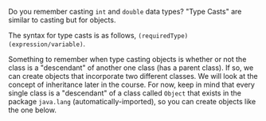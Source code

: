 Do you remember casting `int` and `double` data types? "Type Casts" are similar to casting but for objects. <br>

The syntax for type casts is as follows, `(requiredType)(expression/variable)`. <br>

Something to remember when type casting objects is whether or not the class is a "descendant" of another one class (has a parent class). If so, we can create objects that incorporate two different classes. We will look at the concept of inheritance later in the course. For now, keep in mind that every single class is a "descendant" of a class called `Object` that exists in the package `java.lang` (automatically-imported), so you can create objects like the one below.